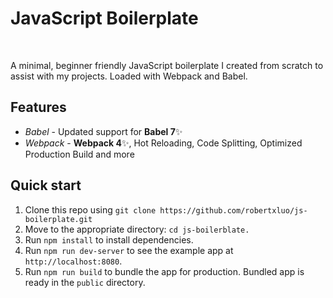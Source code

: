 # JavaScript Boilerplate

<br/>

A minimal, beginner friendly JavaScript boilerplate I created from scratch to assist with my projects. Loaded with Webpack and Babel.

## Features

- _Babel_ - Updated support for **Babel 7**✨
- _Webpack_ - **Webpack 4**✨, Hot Reloading, Code Splitting, Optimized Production Build and more

## Quick start

1. Clone this repo using `git clone https://github.com/robertxluo/js-boilerplate.git`
2. Move to the appropriate directory: `cd js-boilerblate.`<br />
3. Run `npm install` to install dependencies.<br />
4. Run `npm run dev-server` to see the example app at `http://localhost:8080`.
5. Run `npm run build` to bundle the app for production. Bundled app is ready in the `public` directory.

